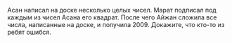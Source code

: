 Асан написал на доске несколько целых чисел. Марат подписал  под  каждым  из  чисел  Асана  его  квадрат.  После чего Айжан сложила все числа, написанные на доске, и получила 2009. Докажите, что кто-то из ребят ошибся.